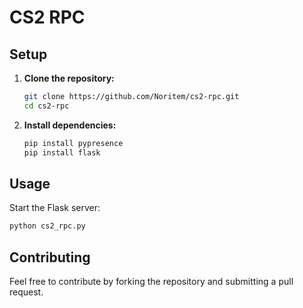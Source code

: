 # CS2 RPC

## Setup

1. **Clone the repository:**

   ```bash
   git clone https://github.com/Noritem/cs2-rpc.git
   cd cs2-rpc

2. **Install dependencies:**

   ```bash
   pip install pypresence
   pip install flask
   ```

## Usage

Start the Flask server:

```bash
python cs2_rpc.py
```

## Contributing

Feel free to contribute by forking the repository and submitting a pull request.
```

